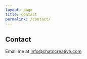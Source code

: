 ```yaml
---
layout: page
title: Contact
permalink: /contact/
---
```


## Contact

Email me at info@chatocreative.com